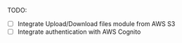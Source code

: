 TODO:

- [ ] Integrate Upload/Download files module from AWS S3
- [ ] Integrate authentication with AWS Cognito
